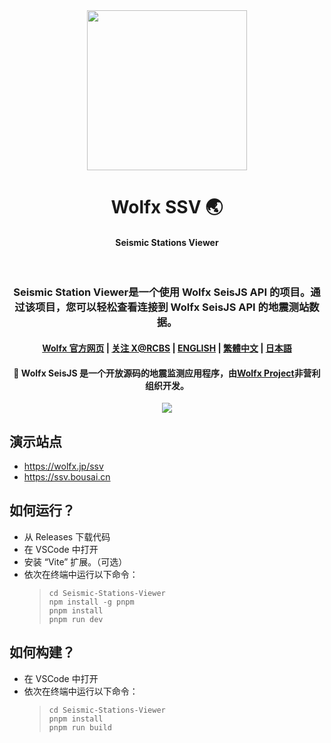 <div align="center">
  <image width="256em" src="https://github.com/user-attachments/assets/84003231-98c7-4b10-a761-f5bcf01a3adb" />
 </div>
<h1 align="center">Wolfx SSV 🌏</h1>
    <h4 align="center">Seismic Stations Viewer </h4><br>

<h3 align="center">Seismic Station Viewer是一个使用 Wolfx SeisJS API 的项目。通过该项目，您可以轻松查看连接到 Wolfx SeisJS API 的地震测站数据。</h3>

<h4 align="center">
<a href=https://wolfx.jp>Wolfx 官方网页</a> |
<a href=https://x.com/realcodestudio>关注 X@RCBS</a> |
<a href=README.md>ENGLISH</a> |
<a href=zht.md>繁體中文</a> |
<a href=ja.md>日本語</a>


<div align="center">
<h4 align="center"> 🚨 Wolfx SeisJS 是一个开放源码的地震监测应用程序，由<a href=https://github.com/WolfxProject>Wolfx Project</a>非营利组织开发。 </h3>
 
 </div>
<div align="center">
  <image src="https://github.com/user-attachments/assets/8bf5b723-5976-4c0a-895a-56ce34550f38" />
</div>

## 演示站点
- https://wolfx.jp/ssv
- https://ssv.bousai.cn
 
## 如何运行？
- 从 Releases 下载代码
- 在 VSCode 中打开
- 安装 “Vite” 扩展。（可选）
- 依次在终端中运行以下命令：
  > `cd Seismic-Stations-Viewer`<br>
  > `npm install -g pnpm`<br>
  > `pnpm install`<br>
  > `pnpm run dev`<br>

 
## 如何构建？
- 在 VSCode 中打开
- 依次在终端中运行以下命令：
  > `cd Seismic-Stations-Viewer`<br>
  > `pnpm install`<br>
  > `pnpm run build`<br>
